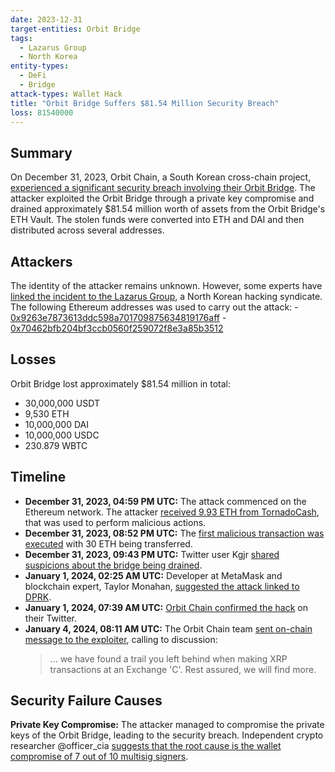 ```yaml
---
date: 2023-12-31
target-entities: Orbit Bridge
tags:
  - Lazarus Group
  - North Korea
entity-types:
  - DeFi
  - Bridge
attack-types: Wallet Hack
title: "Orbit Bridge Suffers $81.54 Million Security Breach"
loss: 81540000
---
```


## Summary

On December 31, 2023, Orbit Chain, a South Korean cross-chain project, [experienced a significant security breach involving their Orbit Bridge](https://cointelegraph.com/news/cross-chain-protocol-orbit-bridge-suffers-exploit-hack). The attacker exploited the Orbit Bridge through a private key compromise and drained approximately $81.54 million worth of assets from the Orbit Bridge's ETH Vault. The stolen funds were converted into ETH and DAI and then distributed across several addresses. 

## Attackers

The identity of the attacker remains unknown. However, some experts have [linked the incident to the Lazarus Group](https://bnnbreaking.com/finance-nav/cryptocurrency/orbit-attack-linked-to-notorious-lazarus-group-coindesk-upholds-independence-post-bullish-group-acquisition/), a North Korean hacking syndicate. The following Ethereum addresses was used to carry out the attack:
	- [0x9263e7873613ddc598a701709875634819176aff](https://etherscan.io/address/0x9263e7873613ddc598a701709875634819176aff)
	- [0x70462bfb204bf3ccb0560f259072f8e3a85b3512](https://etherscan.io/address/0x70462bfb204bf3ccb0560f259072f8e3a85b3512)

## Losses

Orbit Bridge lost approximately $81.54 million in total:
- 30,000,000 USDT
- 9,530 ETH
- 10,000,000 DAI
- 10,000,000 USDC
- 230.879 WBTC

## Timeline

- **December 31, 2023, 04:59 PM UTC:** The attack commenced on the Ethereum network. The attacker [received 9.93 ETH from TornadoCash](https://etherscan.io/tx/0xc84f7a560d070f62fe81e2923607d06365c8b6b250afc21800e9c96b7098e135), that was used to perform malicious actions.
- **December 31, 2023, 08:52 PM UTC:** The [first malicious transaction was executed](https://etherscan.io/tx/0x958aeec58ea2f0f9700adda24e43fb76f9e052e4c20773f180c49d7529d95f16) with 30 ETH being transferred.
- **December 31, 2023, 09:43 PM UTC:** Twitter user Kgjr [shared suspicions about the bridge being drained](https://twitter.com/KGJRTG/status/1741575860635783385).
- **January 1, 2024, 02:25 AM UTC:** Developer at MetaMask and blockchain expert, Taylor Monahan, [suggested the attack linked to DPRK](https://twitter.com/tayvano_/status/1741646766779552061).
- **January 1, 2024, 07:39 AM UTC:** [Orbit Chain confirmed the hack](https://twitter.com/Orbit_Chain/status/1741725778956730778) on their Twitter.
- **January 4, 2024, 08:11 AM UTC:** The Orbit Chain team [sent on-chain message to the exploiter](https://etherscan.io/tx/0xeeb2b28b3a20a0b81b6094bcd0b220fb6e696d76b070c78dbabe8f539bde0f6c), calling to discussion:
	> ... we have found a trail you left behind when making XRP transactions at an Exchange 'C'. Rest assured, we will find more.

## Security Failure Causes

**Private Key Compromise:** The attacker managed to compromise the private keys of the Orbit Bridge, leading to the security breach. Independent crypto researcher @officer_cia [suggests that the root cause is the wallet compromise of 7 out of 10 multisig signers](https://twitter.com/officer_cia/status/1741599292761018480).